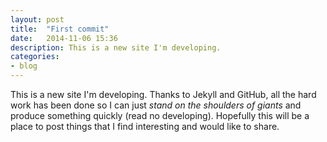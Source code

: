 ```yaml
---
layout: post
title:  "First commit"
date:   2014-11-06 15:36
description: This is a new site I'm developing.
categories:
- blog
---
```


This is a new site I'm developing. Thanks to Jekyll and GitHub, all the hard work has been done so I can just *stand on the shoulders of giants* and produce something quickly (read no developing). Hopefully this will be a place to post things that I find interesting and would like to share. 
